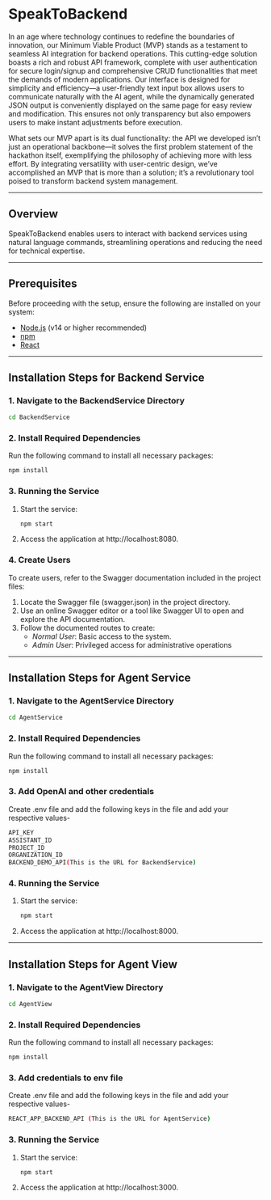 # SpeakToBackend  

In an age where technology continues to redefine the boundaries of innovation, our Minimum Viable Product (MVP) stands as a testament to seamless AI integration for backend operations. This cutting-edge solution boasts a rich and robust API framework, complete with user authentication for secure login/signup and comprehensive CRUD functionalities that meet the demands of modern applications. Our interface is designed for simplicity and efficiency—a user-friendly text input box allows users to communicate naturally with the AI agent, while the dynamically generated JSON output is conveniently displayed on the same page for easy review and modification. This ensures not only transparency but also empowers users to make instant adjustments before execution.

What sets our MVP apart is its dual functionality: the API we developed isn’t just an operational backbone—it solves the first problem statement of the hackathon itself, exemplifying the philosophy of achieving more with less effort. By integrating versatility with user-centric design, we’ve accomplished an MVP that is more than a solution; it’s a revolutionary tool poised to transform backend system management.  

---

## Overview  
SpeakToBackend enables users to interact with backend services using natural language commands, streamlining operations and reducing the need for technical expertise.  

---

## Prerequisites  
Before proceeding with the setup, ensure the following are installed on your system:  
- [Node.js](https://nodejs.org/) (v14 or higher recommended)  
- [npm](https://www.npmjs.com/)
- [React](https://react.dev/)
---

## Installation Steps for Backend Service

### 1. Navigate to the BackendService Directory  
```bash  
cd BackendService
```

### 2. Install Required Dependencies
Run the following command to install all necessary packages:

```bash
npm install
```

### 3. Running the Service
1. Start the service:
    ```bash
    npm start
    ```
2. Access the application at http://localhost:8080.

### 4. Create Users
To create users, refer to the Swagger documentation included in the project files:
1. Locate the Swagger file (swagger.json) in the project directory.
2. Use an online Swagger editor or a tool like Swagger UI to open and explore the API documentation.
3. Follow the documented routes to create:
    - *Normal User*: Basic access to the system.
    - *Admin User*: Privileged access for administrative operations

---

## Installation Steps for Agent Service

### 1. Navigate to the AgentService Directory  
```bash  
cd AgentService
```

### 2. Install Required Dependencies
Run the following command to install all necessary packages:

```bash
npm install
```

### 3. Add OpenAI and other credentials
Create .env file and add the following keys in the file and add your respective values-
```bash
API_KEY
ASSISTANT_ID
PROJECT_ID
ORGANIZATION_ID
BACKEND_DEMO_API(This is the URL for BackendService)
```

### 4. Running the Service
1. Start the service:
    ```bash
    npm start
    ```
2. Access the application at http://localhost:8000.

---

## Installation Steps for Agent View

### 1. Navigate to the AgentView Directory  
```bash  
cd AgentView
```

### 2. Install Required Dependencies
Run the following command to install all necessary packages:

```bash
npm install
```

### 3. Add credentials to env file
Create .env file and add the following keys in the file and add your respective values-
```bash
REACT_APP_BACKEND_API (This is the URL for AgentService)
```

### 3. Running the Service
1. Start the service:
    ```bash
    npm start
    ```
2. Access the application at http://localhost:3000.